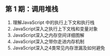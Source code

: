 ## 第 1 期：调用堆栈
1. 理解JavaScript 中的执行上下文和执行栈
2. JavaScript深入之执行上下文栈和变量对象
3. JavaScript深入之内存空间详细图解
4. JavaScript深入之带你走进内存机制
5. JavaScript深入之4类常见内存泄漏及如何避免

